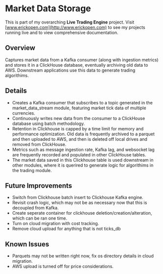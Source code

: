 # Market Data Storage  
This is part of my overarching **Live Trading Engine** project. Visit [www.erickopen.com](http://www.erickopen.com) to see my projects running live and to view comprehensive documentation.  

## Overview  
Captures market data from a Kafka consumer (along with ingestion metrics) and stores it in a ClickHouse database, eventually archiving old data to AWS. Downstream applications use this data to generate trading algorithims.

## Details
- Creates a Kafka consumer that subscribes to a topic generated in the market_data_stream module, featuring market tick data of multiple currencies.
- Continuously writes new data from the consumer to a ClickHouse database using batch methodology.
- Retention in Clickhouse is capped by a time limit for memory and performance optimization. Old data is frequently archived to a parquet and then uploaded to AWS, and then is deleted off local drives and removed from ClickHouse.
- Metrics such as message ingestion rate, Kafka lag, and websocket lag are frequently recorded and populated in other ClickHouse tables.
- The market data saved in this Clickhouse table is used downstream in other modules, where it is querired to generate logic for algorithims in the trading module.

## Future Improvements  
- Switch from Clickhouse batch insert to Clickhouse Kafka engine.
- Revisit crash logic, which may not be as necessary now that this is decoupled from Kafka.
- Create seperate container for clickhouse deletion/creation/alteration, which can be ran one time.
- Turn on cloud migration with cost tracking.
- Remove cloud upload for anything that is not ticks_db

## Known Issues  
- Parquets may not be written right now, fix os directory details in cloud migration.
- AWS upload is turned off for price considerations.

